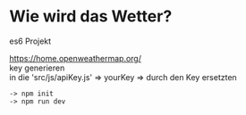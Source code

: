 # Wie wird das Wetter?

es6 Projekt

https://home.openweathermap.org/  
key generieren  
in die 'src/js/apiKey.js' => yourKey => durch den Key ersetzten

```
-> npm init
-> npm run dev
```
